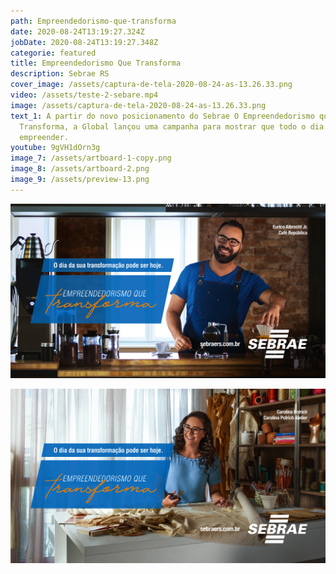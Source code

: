```yaml
---
path: Empreendedorismo-que-transforma
date: 2020-08-24T13:19:27.324Z
jobDate: 2020-08-24T13:19:27.348Z
categorie: featured
title: Empreendedorismo Que Transforma
description: Sebrae RS
cover_image: /assets/captura-de-tela-2020-08-24-as-13.26.33.png
video: /assets/teste-2-sebare.mp4
image: /assets/captura-de-tela-2020-08-24-as-13.26.33.png
text_1: A partir do novo posicionamento do Sebrae O Empreendedorismo que
  Transforma, a Global lançou uma campanha para mostrar que todo o dia é dia de
  empreender.
youtube: 9gVH1dOrn3g
image_7: /assets/artboard-1-copy.png
image_8: /assets/artboard-2.png
image_9: /assets/preview-13.png
---
```

![](/assets/preview-12.png)

![](/assets/preview-13.png)